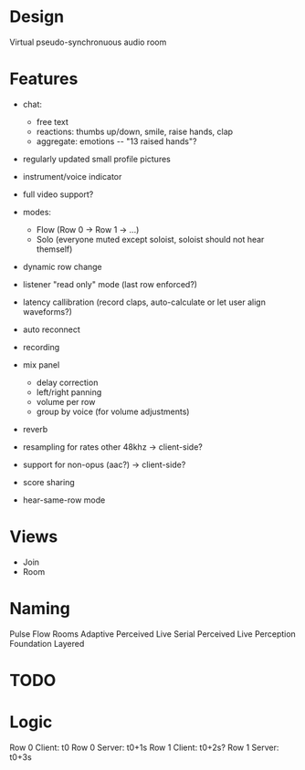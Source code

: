 Design
======
Virtual pseudo-synchronuous audio room

Features
========
- chat:
  - free text
  - reactions: thumbs up/down, smile, raise hands, clap
  - aggregate: emotions -- "13 raised hands"?

- regularly updated small profile pictures
- instrument/voice indicator
- full video support?
- modes:
  - Flow (Row 0 -> Row 1 -> ...)
  - Solo (everyone muted except soloist, soloist should not hear themself)
- dynamic row change
- listener "read only" mode (last row enforced?)
- latency callibration (record claps, auto-calculate or let user align waveforms?)
- auto reconnect
- recording
- mix panel
  - delay correction
  - left/right panning
  - volume per row
  - group by voice (for volume adjustments)
- reverb
- resampling for rates other 48khz -> client-side?
- support for non-opus (aac?) -> client-side?
- score sharing
- hear-same-row mode

Views
=====
- Join
- Room

# Naming
Pulse
Flow
Rooms
Adaptive
Perceived Live
Serial
Perceived
Live Perception
Foundation
Layered

TODO
====

Logic
=====
Row 0 Client: t0
Row 0 Server: t0+1s
Row 1 Client: t0+2s?
Row 1 Server: t0+3s
